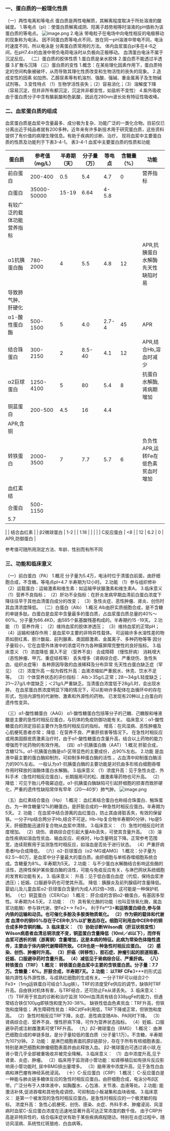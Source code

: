 ## 


### 一、蛋白质的一般理化性质
（一）两性电离和等电点
蛋白质是两性电解质，其解离程度取决于所处溶液的酸碱度。
1.等电点（pI）：使蛋白质解离成阴、阳离子趋势相等时溶液的pH值称为该蛋白质的等电点。
![image.png](https://cdn.nlark.com/yuque/0/2022/png/33570603/1666481555970-b21ba8e9-51e4-4267-ab0e-6090d1c6fe67.png#clientId=u5184c6b5-bbfe-4&crop=0&crop=0&crop=1&crop=1&from=paste&id=u38bbbadb&margin=%5Bobject%20Object%5D&name=image.png&originHeight=162&originWidth=422&originalType=url&ratio=1&rotation=0&showTitle=false&size=11228&status=done&style=none&taskId=u4f65e905-53ef-4d03-938d-b2904d99368&title=)
2.电泳
带电粒子在电场中向电性相反的电极移动的现象称为电泳。
因不同蛋白质等电点不同，放在同一pH溶液中带电不同，电泳时速度不同，所以电泳是
分离蛋白质常用的方法。
体内血浆蛋白pI多在4-6之间，在pH7.4±的血液中带负电荷电泳时从负极向正极移动。
血清蛋白电泳不属于沉淀反应。
（二）蛋白质的胶体性质
1.蛋白质是亲水胶体
2.蛋白质不能透过半透膜
3.扩散与沉降
（三）蛋白质的变性
1.概念：在某些理化因素作用下，蛋白质特定的空间构象被破坏，从而导致其理化性质改变和生物活性的丧失的现象。
2.造成变性的因素
如加热、乙醇尿素等有机溶剂、强酸、强碱、重金属离子及生物碱试剂等。
3.变性特点
（1）生物学活性丧失；（2）容易消化；（3）溶解度下降（容易沉淀，但并非所有都沉淀，沉淀并非都变性，如盐析不变性）
4.紫外吸收
由于蛋白质分子中含有酪氨酸和色氨酸，因此在280nm波长处有特征性吸收峰。

### 二、血浆蛋白质的组成
血浆蛋白质是血浆中含量最多、成分极为复杂、功能广泛的一类化合物。目前仅已分离出近于纯品者就有200多种。近年来有许多新技术用于研究蛋白质，这些资料提供了有价值的病理生理信息。有助于疾病的诊断、治疗。
现将血浆中主要蛋白质的性质及功能列于下表3-4-1。
表3-4-1 血浆中主要蛋白质的性质和功能

| 蛋白质 | 参考值（mg/L） | 半寿期（天） | 分子量（万）  | 等电点 | 含糖量（%） | 功能 |
| --- | --- | --- | --- | --- | --- | --- |
| 前白蛋白 | 200-400 | 0.5  | 5.4  | 4.7 | 0 | 营养指标 |
| 白蛋白 | 35000-50000 | 15-19 | 6.64 | 4-5.8 | 
 | 有较广泛的载体功能营养指标 |
| α1抗胰蛋白酶 | 780-2000 | 4  | 5.5 | 4.8 | 12  | APR,抗胰蛋白水解酶先天性缺陷时易
导致肺气肿、肝硬化 |
| α1-酸性蛋白酶 | 500-1500  | 5 | 4.0 | 2.7-4 | 45 | APR |
| 结合珠蛋白 | 300-2150 | 2  | 8.5-40 | 4.1 | 12 | APR,结合Hb,溶血时减少 |
| α2巨球蛋白 | 1250-4100 | 5 | 80 | 5.4 | 8 | 抗蛋白水解酶, 肾病期增加 |
| 铜蓝蛋白 | 200-500 | 4.5 | 16 | 4.4 | 
 | APR,含铜 |
| 转铁蛋白 | 2000-3500 | 7 | 7.7 | 5.7 | 6 | 负负性APR,运转Fe在低色素贫血时增加 |
| 血红素结
合蛋白 | 500-1150  | 
 | 5.7  | 
 | 
 | 结合血红素 |
| β2微球蛋白 | 1-2 | 
 | 1.18 | 
 | 
 | 
 |
| C反应蛋白 | <8 | 
 | 12 | 6.2 | 0 | APR,防御蛋白 |

参考值可随所用测定方法、年龄、性别而有所不同

### 三、功能和临床意义
（一）前白蛋白（PA）
1.概况
分子量为5.4万，电泳时位于清蛋白前面，由肝细胞合成，不含糖。等电点pI=4.7 
半寿期为12小时。
2.功能
（1）参与组织修补
（2）运载蛋白：运输激素和维生素：如运输甲状腺激素和维生素A。
3.临床意义
（1）营养不良指标；
（2）肝功不全指标：在肝炎发病早期血清前白蛋白浓度下降往往早于其他血清蛋白成分的改变；
（3）急性炎症、恶性肿瘤、肾炎、创伤时其血清浓度降低。
（二）白蛋白（Alb）
1.概况
Alb由肝实质细胞合成，是不含糖的单链多肽。白蛋白是血浆中含量最多的蛋白质，占血浆蛋白质总量的40%〜60%。分子量为66.4KD，由585个氨基酸残基构成的。半寿期约15 -19天。
2.功能
（1）营养作用；
（2）维持血浆的胶体渗透压；
（3）维持血浆的正常pH；
（4）运输和储存作用：是血浆中主要的非特异性载体。
可运输许多水溶性差的物质如胆红素、胆汁酸盐、前列腺素、类固醇激素、金属离子、多种药物等等
因分子量较小，它在血管外体液中的浓度可作为各种膜屏障完整性的良好指标。
3.临床意义
（1）浓度降低
摄入不足 （营养不良）
合成障碍 （慢性肝病）
消耗增大 （恶性肿瘤、甲亢、重症结核等）
丢失增多（肾病综合症、严重烧伤、急性失血、组织炎症等）
各种原因导致的血液稀释及分布异常
先天性白蛋白缺乏症（罕见）
（2）浓度升高
一般为假性升高：血液浓缩如严重脱水、休克、饮水不足等。
（3）个体营养状态的评价指标：
Alb＞35g/L正常；28〜34g/L轻度缺乏；21〜27g/L中度缺乏；＜21g/L严重缺乏。当清蛋白浓度低于28g/L时，会出现水肿。
在血浆蛋白质浓度明显下降的情况下，可以影响许多配体在血循环中的存在形式，包括内源性的代谢物、激素和外源性的药物。
已发现有20种以上白蛋白的遗传性变异。

（三）α1-酸性糖蛋白（AAG）
α1-酸性糖蛋白包括等分子的己糖、己糖胺和唾液酸是主要的急性时相反应蛋白，与抗体的免疫防御功能有关。
临床意义：α1-酸性糖蛋白的测定目前主要作为急性时相反应的指标。
增高：在风湿病、恶性肿瘤及心肌梗死患者亦常；
降低：在营养不良、严重肝损害等情况下。
在急性时相反应或用类固醇皮质激素治疗时，由于α1-酸性糖蛋白含量升高，结合以上药物的能力增强而干扰药物的有效作用。
（四）α1-抗胰蛋白酶（AAT）
1.概况
肝脏合成，含糖12%。α1-抗胰蛋白酶是α1-区带显色的主要成份，占90%左右。
2.功能
是血液中最主要的蛋白酶抑制剂，可抑制多种蛋白酶的活性.，占血清中抑制蛋白酶活力的90%左右。
一般认为α1-抗胰蛋白酶的主要功能是对抗由多形核白细胞吞噬作用时释放的溶酶体蛋白水解酶。
3.临床意义
（1）浓度升高：见于急性炎症、外科手术（急性时相反应蛋白）。长期服用可的松、雌激素等药物也可升高。
（2）降低：可见于胎儿呼吸窘迫症。α1-抗胰蛋白酶缺陷可引起肝细胞的损害而致肝硬化，严重的遗传性缺陷常伴有早年（20〜40岁）肺气肿。
![image.png](https://cdn.nlark.com/yuque/0/2022/png/33570603/1666481555978-d1a072de-26ca-40f1-9d91-336ee577e1a0.png#clientId=u5184c6b5-bbfe-4&crop=0&crop=0&crop=1&crop=1&from=paste&id=uef4bfe5e&margin=%5Bobject%20Object%5D&name=image.png&originHeight=115&originWidth=438&originalType=url&ratio=1&rotation=0&showTitle=false&size=9470&status=done&style=none&taskId=u5b95dea2-d9db-4c6c-b4b3-1a2f117498a&title=)

（五）血红素结合蛋白（Hp）
1.概况：
血红素结合蛋白也称结合珠蛋白、触珠蛋白。为一种含糖量12%的糖蛋白。是肝脏合成的一种急性时相反应蛋白。半寿期为5天。
2. 功能：
在血浆中结合游离的血红蛋白，防止其由肾脏丢失，有效的保留铁。一分子Hp结合两分子Hb,结合不可逆。Hb-Hp复合物半寿期90分钟，Hp是5天，肝细胞能迅速将复合物从血浆中清除。
3.临床意义：
（1）急性时相反应时浓度增加。
（2）烧伤、肾病综合症引起大量Alb丢失，可使其含量升高。
（3）溶血性疾病如溶血性贫血、输血反应、疟疾时，Hp含量明显下降。正常参考范围宽，连续观察用于监测急性时相反应，如溶血是否处于进行状态。
（4）严重肝病患者Hp合成降低。
（六）α2-巨球蛋白（α2-MG或AMG）
1.概况：分子量为62.5〜80万，是血浆中分子量最大的蛋白质。由肝细胞与单核吞噬细胞系统合成。含糖量为8%。半寿期为5天。
2.功能：
与不少蛋白水解酶结合影响这些酶的活性，选择性保护某些蛋白酶的活性，可能与免疫反应有关，与淋巴网状系统细胞的发育和功能有关。
3. 临床意义：
升高：见于低白蛋白血症（代偿，保持血浆渗透压）；妊娠、口服避孕药也可使其升高。
降低：胰腺炎及前列腺癌时含量降低。
婴幼儿及儿童血浆α2-巨球蛋白含量约为成人的2倍~3倍，这可能是一种保护机制。
（七）铜蓝蛋白（CER/Cp）
1.概况：
肝合成的含铜α2-糖蛋白，有基因多型性。半寿期为4.5天。
2.功能：
（1）具有氧化酶的功能（也叫亚铁氧化酶，属血浆功能酶）参与铁代谢，使Fe2+→ Fe3+。 利于Fe**3+**和运铁蛋白结合,参与体内铁的运输和动员。也可催化多酚及多胺类物质氧化。
（2）作为铜的载体和代谢库
血清中的铜95%存在于CER中,5%以扩散态存在。细胞可利用血中CER中的铜合成多种含铜的酶。
3. 临床意义：
（1）协助诊断Wilson病（肝豆状核变性）
Wilson病患者血清总铜浓度不变，铜蓝蛋白含量降低（10ml／dl以下），而伴有血浆可透析的铜（游离铜）含量增加，这是本病的特征。此病为常染色体隐性遗传，主要由于体内铜代谢障碍所致。
CER也是一种急性时相反应蛋白。
（2）感染、创伤、肿瘤时升高。
（3）肝癌（转移性）、胆石症、肿瘤引起的胆道阻塞、妊娠、口服避孕药时含量升高。
（4）减低见于肾病综合征、严重肝病。
（八）转铁蛋白（TRF）
1.概况：
转铁蛋白是血浆中主要的含铁蛋白质。分子量：7.7万。含糖量：6%。肝脏合成，半寿期7天。
2.功能：
以TRF CFe**3+**的形式运输内源性与外源性铁，与成熟红细胞的生成有关。一分子TRF可以结合2个Fe3+（1mg运铁蛋白可结合1.3μg铁）。TRF的浓度受Fe供应的调节，缺铁时TRF升高。自由铁对机体有害，与TRF结合，还可防止Fe从肾丢失。
3. 临床意义：
（1）TRF用于贫血的诊断和治疗监测
100ml血清具有结合338μgFe的能力，但通常结合铁仅100μg即铁饱和度为30-38%。
缺铁性低血色素贫血：TRF升高，但铁饱和度降低；
再生障碍性贫血：RBC对Fe利用低，TRF下降或正常，但铁饱和度高。 
（2）急性时相反应TRF下降，炎症、恶性病变随Alb、PA同时下降。
（3）肾病综合症、营养不良、慢性肝病下降，可作为营养状态指标。
（4）妊娠、口服避孕药或注射雌激素可使TRF升高。
（九）β2-微球蛋白（BMG）
1.概况：
由淋巴细胞合成的单链多肽，是分子量较低的蛋白质（分子量1.1万）。不含糖，半寿期为107分钟。
2. 功能：
是淋巴细胞表面抗原β链部分，存在于所有有核细胞表面，特别是淋巴细胞和肿瘤细胞表面并由此释放入血。
β2-微球蛋白可透过肾小球,在肾小管几乎全部被重吸收并被完全降解。
3.临床意义：
（1）血中浓度升高,见于肾衰、炎症、肿瘤。
（2）临床用于监测肾小管功能：如肾移植后如有排斥反应影响肾小管功能时, 尿中BMG排出量增多。
（3）脑脊液中浓度升高，见于急性白血病和淋巴瘤有神经系统浸润。
（十）C-反应蛋白（CRP）
1.概况：
C-反应蛋白是一种能与肺炎链多糖体反应的急性时相反应蛋白。由肝细胞合成，电泳分布β区带。广泛分布于人体体液中，如胸腹水、心包液、关节液、血液等处。
2.功能:
能激活补体,促进吞噬和其他免疫调控。可抑制血小板凝集和血块收缩。
3.临床意义：
是第一个被发现的急性时相反应蛋白。是急性时相反应的一个极灵敏的指标。
浓度升高： 急性心肌梗死、创伤、感染、炎症、外科手术、肿瘤浸润、风湿病时血浆C-反应蛋白浓度在迅速地显著升高可达正常浓度的数千倍。
由于CRP升高是非特异性的，结合临床症状有助于某些疾病病程随访。特别在炎症过程中，随访风湿病、系统性红斑狼疮、白血病等。

